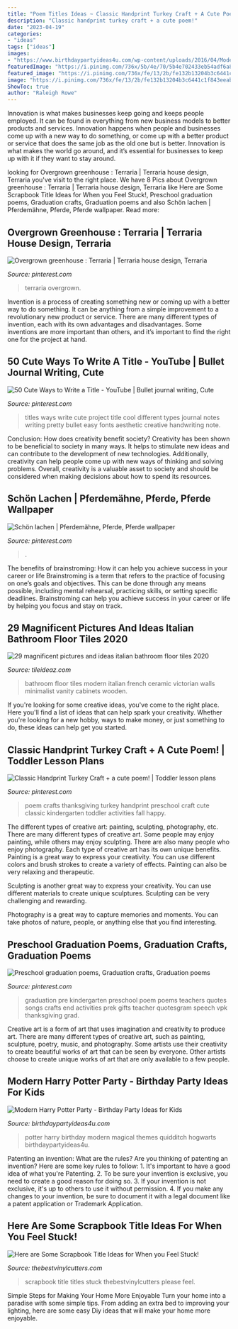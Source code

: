 ```yaml
---
title: "Poem Titles Ideas ~ Classic Handprint Turkey Craft + A Cute Poem!"
description: "Classic handprint turkey craft + a cute poem!"
date: "2023-04-19"
categories:
- "ideas"
tags: ["ideas"]
images:
- "https://www.birthdaypartyideas4u.com/wp-content/uploads/2016/04/Modern-Harry-Potter-Party-Hogwarts-Quidditch-Party-Ideas-550x785.jpg"
featuredImage: "https://i.pinimg.com/736x/5b/4e/70/5b4e702433eb54adf6a87b433a00885a--kindergarten-thanksgiving-thanksgiving-crafts.jpg"
featured_image: "https://i.pinimg.com/736x/fe/13/2b/fe132b13204b3c6441c1f843eeab7930--happy-faces-flower-crowns.jpg"
image: "https://i.pinimg.com/736x/fe/13/2b/fe132b13204b3c6441c1f843eeab7930--happy-faces-flower-crowns.jpg"
ShowToc: true
author: "Raleigh Rowe"
---
```



Innovation is what makes businesses keep going and keeps people employed. It can be found in everything from new business models to better products and services. Innovation happens when people and businesses come up with a new way to do something, or come up with a better product or service that does the same job as the old one but is better. Innovation is what makes the world go around, and it’s essential for businesses to keep up with it if they want to stay around.

	

		
looking for Overgrown greenhouse : Terraria | Terraria house design, Terraria you've visit to the right place. We have 8 Pics about Overgrown greenhouse : Terraria | Terraria house design, Terraria like Here are Some Scrapbook Title Ideas for When you Feel Stuck!, Preschool graduation poems, Graduation crafts, Graduation poems and also Schön lachen | Pferdemähne, Pferde, Pferde wallpaper. Read more:
		
    
## Overgrown Greenhouse : Terraria | Terraria House Design, Terraria

<img loading=lazy src="https://i.pinimg.com/736x/b1/e8/ef/b1e8effd29f5b4290cb5d8424a2951dd.jpg" onerror="this.onerror=null;this.src='https://tse4.mm.bing.net/th?id=OIP.nTsRgO3AQthL9_XfDYpZCgHaDt&amp;pid=15.1';" alt="Overgrown greenhouse : Terraria | Terraria house design, Terraria">

_Source: pinterest.com_

>terraria overgrown. 

	

Invention is a process of creating something new or coming up with a better way to do something. It can be anything from a simple improvement to a revolutionary new product or service. There are many different types of invention, each with its own advantages and disadvantages. Some inventions are more important than others, and it’s important to find the right one for the project at hand.

    
## 50 Cute Ways To Write A Title - YouTube | Bullet Journal Writing, Cute

<img loading=lazy src="https://i.pinimg.com/736x/00/3c/c2/003cc2c543df3abac936e229cec81dde.jpg" onerror="this.onerror=null;this.src='https://tse3.mm.bing.net/th?id=OIP.0xcTYz1G4YTJm2XLs5IxwQHaEK&amp;pid=15.1';" alt="50 Cute Ways to Write a Title - YouTube | Bullet journal writing, Cute">

_Source: pinterest.com_

>titles ways write cute project title cool different types journal notes writing pretty bullet easy fonts aesthetic creative handwriting note. 

	

Conclusion: How does creativity benefit society?
Creativity has been shown to be beneficial to society in many ways. It helps to stimulate new ideas and can contribute to the development of new technologies. Additionally, creativity can help people come up with new ways of thinking and solving problems. Overall, creativity is a valuable asset to society and should be considered when making decisions about how to spend its resources.

    
## Schön Lachen | Pferdemähne, Pferde, Pferde Wallpaper

<img loading=lazy src="https://i.pinimg.com/736x/fe/13/2b/fe132b13204b3c6441c1f843eeab7930--happy-faces-flower-crowns.jpg" onerror="this.onerror=null;this.src='https://tse4.mm.bing.net/th?id=OIP.abRuck7bFQgNquDOM_YcCADQEs&amp;pid=15.1';" alt="Schön lachen | Pferdemähne, Pferde, Pferde wallpaper">

_Source: pinterest.com_

>. 

	

The benefits of brainstroming: How it can help you achieve success in your career or life
Brainstroming is a term that refers to the practice of focusing on one’s goals and objectives. This can be done through any means possible, including mental rehearsal, practicing skills, or setting specific deadlines. Brainstroming can help you achieve success in your career or life by helping you focus and stay on track.

    
## 29 Magnificent Pictures And Ideas Italian Bathroom Floor Tiles 2020

<img loading=lazy src="https://www.tileideaz.com/wp-content/uploads/2015/10/black-white-modern-bathroom-with-french-provincial-victorian-style-ceramic-bathroom-floor-tiles-wa-and-grey-wood-plank-walls-with-teardrop-pendant-lights.jpg" onerror="this.onerror=null;this.src='https://tse1.mm.bing.net/th?id=OIP.APvng3k_izlhAkh-H5NBzgHaKF&amp;pid=15.1';" alt="29 magnificent pictures and ideas italian bathroom floor tiles 2020">

_Source: tileideaz.com_

>bathroom floor tiles modern italian french ceramic victorian walls minimalist vanity cabinets wooden. 

	

If you're looking for some creative ideas, you've come to the right place. Here you'll find a list of ideas that can help spark your creativity. Whether you're looking for a new hobby, ways to make money, or just something to do, these ideas can help get you started.

    
## Classic Handprint Turkey Craft + A Cute Poem! | Toddler Lesson Plans

<img loading=lazy src="https://i.pinimg.com/736x/5b/4e/70/5b4e702433eb54adf6a87b433a00885a--kindergarten-thanksgiving-thanksgiving-crafts.jpg" onerror="this.onerror=null;this.src='https://tse2.mm.bing.net/th?id=OIP.mN6egr7_xqkRcE_cwCgwngHaJ6&amp;pid=15.1';" alt="Classic Handprint Turkey Craft + a cute poem! | Toddler lesson plans">

_Source: pinterest.com_

>poem crafts thanksgiving turkey handprint preschool craft cute classic kindergarten toddler activities fall happy. 

	

The different types of creative art: painting, sculpting, photography, etc.
There are many different types of creative art. Some people may enjoy painting, while others may enjoy sculpting. There are also many people who enjoy photography. Each type of creative art has its own unique benefits.
Painting is a great way to express your creativity. You can use different colors and brush strokes to create a variety of effects. Painting can also be very relaxing and therapeutic.

Sculpting is another great way to express your creativity. You can use different materials to create unique sculptures. Sculpting can be very challenging and rewarding.

Photography is a great way to capture memories and moments. You can take photos of nature, people, or anything else that you find interesting.

    
## Preschool Graduation Poems, Graduation Crafts, Graduation Poems

<img loading=lazy src="https://i.pinimg.com/736x/4b/c6/ce/4bc6ce80418a27a6cb9676719bd97491--pre-kindergarten-pre-k-graduation-teacher-gifts.jpg" onerror="this.onerror=null;this.src='https://tse4.mm.bing.net/th?id=OIP.6A8WeaKWWOBdEDebt8Rl8QHaJ3&amp;pid=15.1';" alt="Preschool graduation poems, Graduation crafts, Graduation poems">

_Source: pinterest.com_

>graduation pre kindergarten preschool poem poems teachers quotes songs crafts end activities prek gifts teacher quotesgram speech vpk thanksgiving grad. 

	

Creative art is a form of art that uses imagination and creativity to produce art. There are many different types of creative art, such as painting, sculpture, poetry, music, and photography. Some artists use their creativity to create beautiful works of art that can be seen by everyone. Other artists choose to create unique works of art that are only available to a few people.

    
## Modern Harry Potter Party - Birthday Party Ideas For Kids

<img loading=lazy src="https://www.birthdaypartyideas4u.com/wp-content/uploads/2016/04/Modern-Harry-Potter-Party-Hogwarts-Quidditch-Party-Ideas-550x785.jpg" onerror="this.onerror=null;this.src='https://tse3.mm.bing.net/th?id=OIP.yEG2Jny7Kd7CrQmdBlmTCQHaKk&amp;pid=15.1';" alt="Modern Harry Potter Party - Birthday Party Ideas for Kids">

_Source: birthdaypartyideas4u.com_

>potter harry birthday modern magical themes quidditch hogwarts birthdaypartyideas4u. 

	

Patenting an invention: What are the rules?
Are you thinking of patenting an invention? Here are some key rules to follow: 1. It's important to have a good idea of what you're Patenting. 
2. To be sure your invention is exclusive, you need to create a good reason for doing so. 
3. If your invention is not exclusive, it's up to others to use it without permission. 4. If you make any changes to your invention, be sure to document it with a legal document like a patent application or Trademark Application. 
    
## Here Are Some Scrapbook Title Ideas For When You Feel Stuck!

<img loading=lazy src="https://www.thebestvinylcutters.com/wp-content/uploads/2018/07/Scrapbook-Titles-and-Ideas.png" onerror="this.onerror=null;this.src='https://tse2.mm.bing.net/th?id=OIP.UKeYEJGnu0KVbVQcsG8_cgHaLG&amp;pid=15.1';" alt="Here are Some Scrapbook Title Ideas for When you Feel Stuck!">

_Source: thebestvinylcutters.com_

>scrapbook title titles stuck thebestvinylcutters please feel. 

	

Simple Steps for Making Your Home More Enjoyable
Turn your home into a paradise with some simple tips. From adding an extra bed to improving your lighting, here are some easy Diy ideas that will make your home more enjoyable.


